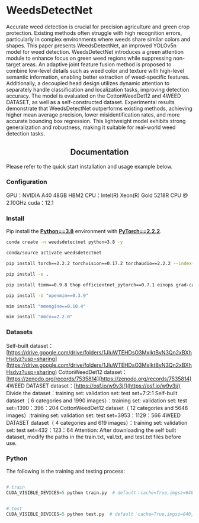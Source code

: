 # WeedsDetectNet
Accurate weed detection is crucial for precision agriculture and green crop protection. Existing methods often struggle with high recognition errors, particularly in complex environments where weeds share similar colors and shapes. This paper presents WeedsDetectNet, an improved YOLOv5n model for weed detection. WeedsDetectNet introduces a green attention module to enhance focus on green weed regions while suppressing non-target areas. An adaptive joint feature fusion method is proposed to combine low-level details such as weed color and texture with high-level semantic information, enabling better extraction of weed-specific features. Additionally, a decoupled head design utilizes dynamic attention to separately handle classification and localization tasks, improving detection accuracy. The model is evaluated on the CottonWeedDet12 and 4WEED DATASET, as well as a self-constructed dataset. Experimental results demonstrate that WeedsDetectNet outperforms existing methods, achieving higher mean average precision, lower misidentification rates, and more accurate bounding box regression. This lightweight model exhibits strong generalization and robustness, making it suitable for real-world weed detection tasks. 


## <div align="center">Documentation</div>

Please refer to the quick start installation and usage example below.

### Configuration
GPU：NVIDIA A40     48GB HBM2 
CPU：Intel(R) Xeon(R) Gold 5218R CPU @ 2.10GHz
cuda：12.1

### Install

Pip install the [**Python==3.8**](https://www.python.org/) environment with [**PyTorch==2.2.2**](https://pytorch.org/get-started/locally/).

```bash
conda create -n weedsdetectnet python=3.8 -y
```

```bash
conda/source activate weedsdetectnet
```

```bash
pip install torch==2.2.2 torchvision==0.17.2 torchaudio==2.2.2 --index-url https://download.pytorch.org/whl/cu121
```

```bash
pip install -e .
```

```bash
pip install timm==0.9.8 thop efficientnet_pytorch==0.7.1 einops grad-cam==1.4.8 dill==0.3.6 albumentations==1.3.1 pytorch_wavelets==1.3.0 
```

```bash
pip install -U "openmim==0.3.9"
```

```bash
mim install "mmengine==0.10.4"
```
```bash
mim install "mmcv==2.2.0"
```

### Datasets
Self-built dataset：[https://drive.google.com/drive/folders/1JIuWTEHDsO3MxIktByN3Qn2xBXhHsdyz?usp=sharing](https://drive.google.com/drive/folders/1JIuWTEHDsO3MxIktByN3Qn2xBXhHsdyz?usp=sharing)
CottonWeedDet12 dataset：[https://zenodo.org/records/7535814](https://zenodo.org/records/7535814)
4WEED DATASET dataset：[https://osf.io/w9v3j/](https://osf.io/w9v3j/)
Divide the dataset：training set: validation set: test set=7:2:1
Self-built dataset（ 6 categories and 1990 images）：training set: validation set: test set=1390：396：204
CottonWeedDet12 dataset（ 12 categories and 5648 images）:training set: validation set: test set=3953：1129：566
4WEED DATASET dataset（ 4 categories and 619 images）：training set: validation set: test set=432：123：64
Attention: After downloading the self built dataset, modify the paths in the train.txt, val.txt, and test.txt files before use.

### Python

The following is the training and testing process:

```python

# train
CUDA_VISIBLE_DEVICES=5 python train.py  # default：cache=True,imgsz=640,epochs=500,batch=8
```
```python

# test
CUDA_VISIBLE_DEVICES=5 python test.py  # default：cache=True,imgsz=640,epochs=500,batch=8
```


